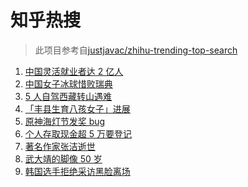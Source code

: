 # 知乎热搜

> 此项目参考自[justjavac/zhihu-trending-top-search](https://github.com/justjavac/zhihu-trending-top-search/blob/main/utils.ts)

<!-- BEGIN -->
  <!-- 最后更新时间:Wed Feb 09 2022 10:11:37 GMT+0000 (Coordinated Universal Time) -->
  1. [中国灵活就业者达 2 亿人](https://www.zhihu.com/search?q=灵活就业者)
1. [中国女子冰球惜败瑞典](https://www.zhihu.com/search?q=冰球)
1. [5 人自驾西藏转山遇难](https://www.zhihu.com/search?q=西藏转山遇难)
1. [「丰县生育八孩女子」进展](https://www.zhihu.com/search?q=丰县)
1. [原神海灯节发奖 bug](https://www.zhihu.com/search?q=原神)
1. [个人存取现金超 5 万要登记](https://www.zhihu.com/search?q=个人存取)
1. [著名作家张洁逝世](https://www.zhihu.com/search?q=张洁)
1. [武大靖的脚像 50 岁](https://www.zhihu.com/search?q=武大靖)
1. [韩国选手拒绝采访黑脸离场](https://www.zhihu.com/search?q=韩国选手拒绝采访黑脸离场)
  <!-- END -->